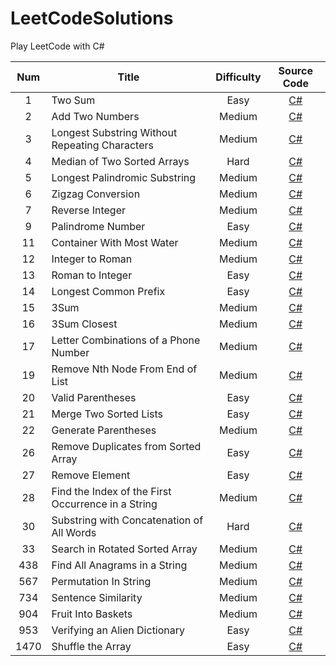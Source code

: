 # LeetCodeSolutions
Play LeetCode with C#

| Num 	|                     <div align = center>Title                     	| Difficulty 	| Source Code 	|
|:---:	|:----------------------------------------------	|:----------:	|:-----------:	|
|  1  	| Two Sum                                        	| Easy       	|[C#](https://github.com/liuhy000/LeetCodeSolutions/blob/main/SourceCode/TwoSum.cs)|
|  2  	| Add Two Numbers                                	| Medium     	|[C#](https://github.com/liuhy000/LeetCodeSolutions/blob/main/SourceCode/AddTwoNumbers.cs)|
|  3  	| Longest Substring Without Repeating Characters 	| Medium     	|[C#](https://github.com/liuhy000/LeetCodeSolutions/blob/main/SourceCode/LengthOfLongestSubstring.cs)|
|  4  	| Median of Two Sorted Arrays 	| Hard     	|[C#](https://github.com/liuhy000/LeetCodeSolutions/blob/main/SourceCode/MedianOfTwoSortedArrays.cs)|
|  5  	| Longest Palindromic Substring 	| Medium     	|[C#](https://github.com/liuhy000/LeetCodeSolutions/blob/main/SourceCode/LongestPalindrome.cs)|
|  6  	| Zigzag Conversion 	| Medium     	|[C#](https://github.com/liuhy000/LeetCodeSolutions/blob/main/SourceCode/ZigzagConversion.cs)|
|  7    | Reverse Integer | Medium | [C#](https://github.com/liuhy000/LeetCodeSolutions/blob/main/SourceCode/Reverse.cs) |
|  9    | Palindrome Number | Easy | [C#](https://github.com/liuhy000/LeetCodeSolutions/blob/main/SourceCode/PalindromeNumber.cs) |
|  11   | Container With Most Water | Medium | [C#](https://github.com/liuhy000/LeetCodeSolutions/blob/main/SourceCode/ContainerWithMostWater.cs) |
|  12   | Integer to Roman | Medium | [C#](https://github.com/liuhy000/LeetCodeSolutions/blob/main/SourceCode/IntegerToRoman.cs) |
|  13   | Roman to Integer | Easy | [C#](https://github.com/liuhy000/LeetCodeSolutions/blob/main/SourceCode/RomanToInteger.cs) |
|  14   | Longest Common Prefix | Easy | [C#](https://github.com/liuhy000/LeetCodeSolutions/blob/main/SourceCode/LongestCommonPrefix.cs) |
|  15   | 3Sum | Medium | [C#](https://github.com/liuhy000/LeetCodeSolutions/blob/main/SourceCode/3Sum.cs) |
|  16   | 3Sum Closest | Medium | [C#](https://github.com/liuhy000/LeetCodeSolutions/blob/main/SourceCode/3SumClosest.cs) |
|  17   | Letter Combinations of a Phone Number | Medium | [C#](https://github.com/liuhy000/LeetCodeSolutions/blob/main/SourceCode/LetterCombinationsOfAPhoneNumber.cs) |
|  19   | Remove Nth Node From End of List | Medium | [C#](https://github.com/liuhy000/LeetCodeSolutions/blob/main/SourceCode/RemoveNthNodeFromEndOfList.cs) |
|  20   | Valid Parentheses | Easy | [C#](https://github.com/liuhy000/LeetCodeSolutions/blob/main/SourceCode/ValidParentheses.cs) |
|  21   | Merge Two Sorted Lists | Easy | [C#](https://github.com/liuhy000/LeetCodeSolutions/blob/main/SourceCode/MergeTwoSortedLists.cs) |
|  22   | Generate Parentheses | Medium | [C#](https://github.com/liuhy000/LeetCodeSolutions/blob/main/SourceCode/GenerateParentheses.cs) |
|  26   | Remove Duplicates from Sorted Array | Easy | [C#](https://github.com/liuhy000/LeetCodeSolutions/blob/main/SourceCode/RemoveDuplicatesFromSortedArray.cs) |
|  27   | Remove Element | Easy | [C#](https://github.com/liuhy000/LeetCodeSolutions/blob/main/SourceCode/RemoveElement.cs) |
|  28   | Find the Index of the First Occurrence in a String | Medium | [C#](https://github.com/liuhy000/LeetCodeSolutions/blob/main/SourceCode/FindTheIndexOfTheFirstOccurrenceInAString.cs) |
|  30   | Substring with Concatenation of All Words | Hard | [C#](https://github.com/liuhy000/LeetCodeSolutions/blob/main/SourceCode/SubstringWithConcatenationOfAllWords.cs) |
|  33   | Search in Rotated Sorted Array | Medium | [C#](https://github.com/liuhy000/LeetCodeSolutions/blob/main/SourceCode/SearchInRotatedSortedArray.cs) |
|  438   | Find All Anagrams in a String | Medium | [C#](https://github.com/liuhy000/LeetCodeSolutions/blob/main/SourceCode/FindAllAnagramsInAString.cs) |
|  567  | Permutation In String | Medium | [C#](https://github.com/liuhy000/LeetCodeSolutions/blob/main/SourceCode/PermutationInString.cs) |
|  734  | Sentence Similarity | Medium | [C#](https://github.com/liuhy000/LeetCodeSolutions/blob/main/SourceCode/SentenceSimilarity.cs) |
|  904  | Fruit Into Baskets | Medium | [C#](https://github.com/liuhy000/LeetCodeSolutions/blob/main/SourceCode/FruitIntoBaskets.cs) |
|  953  | Verifying an Alien Dictionary | Easy | [C#](https://github.com/liuhy000/LeetCodeSolutions/blob/main/SourceCode/VerifyingAnAlienDictionary.cs) |
|  1470  | Shuffle the Array | Easy | [C#](https://github.com/liuhy000/LeetCodeSolutions/blob/main/SourceCode/ShuffleTheArray.cs) |

